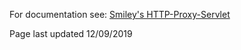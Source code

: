 For documentation see: [Smiley's HTTP-Proxy-Servlet](https://github.com/mitre/HTTP-Proxy-Servlet)

Page last updated 12/09/2019